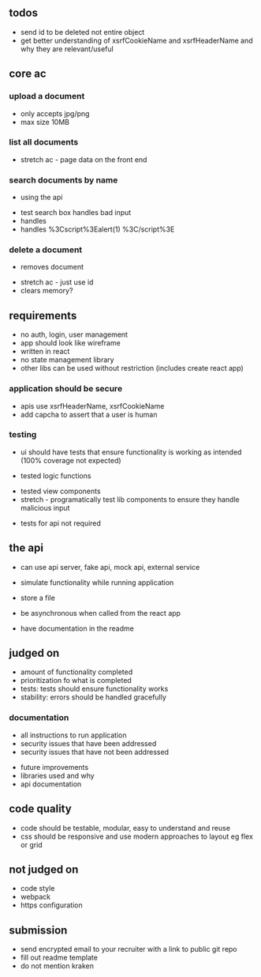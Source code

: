 ## todos
- send id to be deleted not entire object
- get better understanding of xsrfCookieName and xsrfHeaderName and why they are relevant/useful

## core ac
### upload a document
+ only accepts jpg/png
+ max size 10MB

### list all documents
- stretch ac - page data on the front end 

### search documents by name
- using the api
+ test search box handles bad input 
+ handles <script>alert(1) </script>
+ handles %3Cscript%3Ealert(1) %3C/script%3E

### delete a document
+ removes document
- stretch ac - just use id
- clears memory?

## requirements
+ no auth, login, user management
+ app should look like wireframe
+ written in react
+ no state management library
+ other libs can be used without restriction (includes create react app)

### application should be secure
+ apis use xsrfHeaderName, xsrfCookieName
+ add capcha to assert that a user is human 

### testing 
- ui should have tests that ensure functionality is working as intended (100% coverage not expected)
+ tested logic functions
- tested view components
- stretch - programatically test lib components to ensure they handle malicious input

+ tests for api not required

## the api
+ can use api server, fake api, mock api, external service
+ simulate functionality while running application
+ store a file

+ be asynchronous when called from the react app
+ have documentation in the readme

## judged on
- amount of functionality completed
- prioritization fo what is completed
- tests: tests should ensure functionality works
- stability: errors should be handled gracefully

### documentation
+ all instructions to run application
+ security issues that have been addressed
+ security issues that have not been addressed
- future improvements
- libraries used and why
- api documentation

## code quality
- code should be testable, modular, easy to understand and reuse
- css should be responsive and use modern approaches to layout eg flex or grid

## not judged on
- code style
- webpack
- https configuration

## submission
- send encrypted email to your recruiter with a link to public git repo
- fill out readme template
- do not mention kraken
